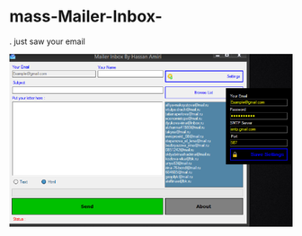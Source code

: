 # mass-Mailer-Inbox-
.
 just saw your email

<img src="https://github.com/methodes-scripts-tools/mass-Mailer-Inbox-/blob/main/mass%20Mailer%20Inbox.PNG" >
